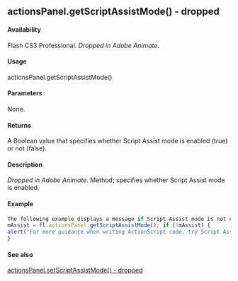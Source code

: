 ## actionsPanel.getScriptAssistMode() - dropped

#### Availability

Flash CS3 Professional. *Dropped in Adobe Animate*.

#### Usage

actionsPanel.getScriptAssistMode()

#### Parameters

None.

#### Returns

A Boolean value that specifies whether Script Assist mode is enabled (true) or not (false).

#### Description

*Dropped in Adobe Animate.*
Method; specifies whether Script Assist mode is enabled.

#### Example

```javascript
The following example displays a message if Script Assist mode is not enabled.
mAssist = fl.actionsPanel.getScriptAssistMode(); if (!mAssist) {
alert("For more guidance when writing ActionScript code, try Script Assist mode");
}

```
#### See also

[actionsPanel.setScriptAssistMode() - dropped](#!wielmic/developers-animatesdk-docs/test/actionsPanel_object/actionsPane6.md)
